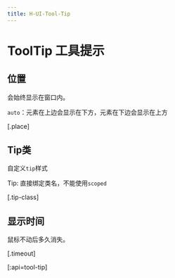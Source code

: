 ```yaml
---
title: H-UI-Tool-Tip
---
```


# ToolTip 工具提示

## 位置

会始终显示在窗口内。

`auto`：元素在上边会显示在下方，元素在下边会显示在上方

[.place]

## Tip类

自定义`tip`样式

Tip: 直接绑定类名，不能使用`scoped`

[.tip-class]

## 显示时间

鼠标不动后多久消失。

[.timeout]

[:api=tool-tip]